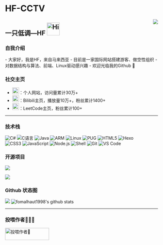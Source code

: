 # HF-CCTV
<img src="https://count.getloli.com/get/@:fomalhaut1998?theme=moebooru" align="right" />

## 一只低调—HF <img src="https://emojis.slackmojis.com/emojis/images/1588866973/8934/hellokittydance.gif?1588866973" alt="Hi" width="42" />

### 自我介绍
<div></div>
- 大家好，我是HF，来自马来西亚
- 目前是一家国际网站搭建游客、做空性组织
- 对数据结构与算法、前端、Linux驱动感兴趣
- 欢迎光临我的Github 🍧

### 社交主页

- <a href="https://hfz.pw"><img src="https://www.fomal.cc/favicon.ico" width="22" height="22" /></a>：个人网站，访问量累计30万+
- <a href="https://space.bilibili.com/391961194"><img src="https://www.bilibili.com/favicon.ico" width="22" height="22" /></a>：Bilibili主页，播放量10万+，粉丝累计1400+
- <a href="https://leetcode.cn/u/fomalhaut1998/"><img src="https://leetcode.cn/favicon.ico" width="22" height="22" /></a>：LeetCode主页，粉丝累计100+

---

### 技术栈
![C#](https://img.shields.io/badge/-C%20Sharp-%23239120?style=flat&amp;logo=C%20Sharp)
![C语言](https://img.shields.io/badge/-C%E8%AF%AD%E8%A8%80-%2313c9ae?style=flat&amp;logo=C&amp;logoColor=ffffff)
![Java](https://img.shields.io/badge/-Java-%23972fcd?style=flat&amp;logo=OPENJDK)
![ARM](https://img.shields.io/badge/-ARM-%23c9e735?style=flat&amp;logo=ARM&amp;logoColor=242424)
![Linux](https://img.shields.io/badge/-Linux-%23fcc624?style=flat&amp;logo=Linux&amp;logoColor=242424)
![PUG](https://img.shields.io/badge/-Pug-%23a86454?style=flat&amp;logo=PUG&amp;logoColor=ffffff)
![HTML5](https://img.shields.io/badge/-HTML5-%23E34C26?style=flat&amp;logo=html5&amp;logoColor=ffffff)
![Hexo](https://img.shields.io/badge/-Hexo-%230e83cd?style=flat&amp;logo=Hexo&amp;logoColor=ffffff)\
![CSS3](https://img.shields.io/badge/-CSS3-%23197CBE?style=flat&amp;logo=css3)
![JavaScript](https://img.shields.io/badge/-JavaScript-%23F7DF1C?style=flat&amp;logo=javascript&amp;logoColor=000000&amp;labelColor=%23ECD83E&amp;color=%23ECD83E)
![Node.js](https://img.shields.io/badge/-Node.js-%23579050?style=flat&amp;logo=node.js&amp;logoColor=ffffff)
![Shell](https://img.shields.io/badge/-Shell-%2389E051?style=flat&amp;logo=powershell&amp;logoColor=ffffff)
![Git](https://img.shields.io/badge/-Git-%23ED5A47?style=flat&amp;logo=git&amp;logoColor=%23ffffff)
![VS Code](https://img.shields.io/badge/-VSCode-%230066B8?style=flat&amp;logo=visual-studio-code)

### 开源项目
[![](https://github-readme-stats.vercel.app/api/pin/?username=fomalhaut1998&amp;repo=hexo-theme-Fomalhaut&amp;theme=tokyonight)](https://github.com/fomalhaut1998/hexo-theme-Fomalhaut)

[![](https://github-readme-stats.vercel.app/api/pin/?username=fomalhaut1998&amp;repo=fomalhaut1998.github.io&amp;theme=tokyonight)](https://github.com/fomalhaut1998/fomalhaut1998.github.io)

<!-- [![](https://github-readme-stats.vercel.app/api/pin/?username=fomalhaut1998&repo=DeleteSpace_and_Translation&theme=tokyonight)](https://github.com/fomalhaut1998/DeleteSpace_and_Translation)

-->

<!-- ### 编程语言 -->
<!-- ![Top Langs](https://github-readme-stats.vercel.app/api/top-langs/?username=fomalhaut1998&langs_count=6&theme=tokyonight) -->

### Github 状态图
[![](https://activity-graph.herokuapp.com/graph?username=fomalhaut1998&amp;theme=tokyonight)](https://github.com/ashutosh00710/github-readme-activity-graph)
![fomalhaut1998's github stats](https://github-readme-stats.vercel.app/api?username=fomalhaut1998&amp;show_icons=true&amp;theme=tokyonight)

---

### 投喂作者🍭🍭🍭

<a href="https://netflix233.tk/buy/55" target="_blank" rel="noopener"><img style="height: 40px !important; width: 145px !important;" src="https://cdn.buymeacoffee.com/buttons/v2/default-blue.png" alt="投喂作者🍭" /></a>
